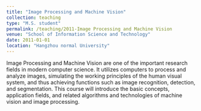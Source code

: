 ```yaml
---
title: "Image Processing and Machine Vision"
collection: teaching
type: "M.S. student"
permalink: /teaching/2011-Image Processing and Machine Vision
venue: "School of Information Science and Technology"
date: 2011-01-01
location: "Hangzhou normal University"
---
```


Image Processing and Machine Vision are one of the important research fields in modern computer science. It utilizes computers to process and analyze images, simulating the working principles of the human visual system, and thus achieving functions such as image recognition, detection, and segmentation. This course will introduce the basic concepts, application fields, and related algorithms and technologies of machine vision and image processing.


